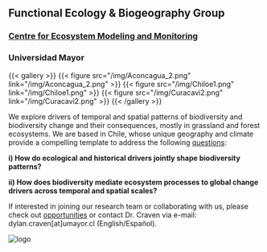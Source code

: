 ## Functional Ecology & Biogeography Group

### [Centre for Ecosystem Modeling and Monitoring](https://cem.umayor.cl/)
### Universidad Mayor

{{< gallery >}}
  {{< figure src="/img/Aconcagua_2.png" link="/img/Aconcagua_2.png" >}}
  {{< figure src="/img/Chiloe1.png" link="/img/Chiloe1.png" >}}
  {{< figure src="/img/Curacavi2.png" link="/img/Curacavi2.png"  >}}
{{< /gallery >}}

We explore drivers of temporal and spatial patterns of biodiversity and biodiversity change and their consequences, mostly in grassland and forest ecosystems. We are based in Chile, whose unique geography and climate provide a compelling template to address the following [questions](/research):

**i) How do ecological and historical drivers jointly shape biodiversity patterns?**

**ii) How does biodiversity mediate ecosystem processes to global change drivers across temporal and spatial scales?**

If interested in joining our research team or collaborating with us, please check out [opportunities](/equipo) or contact Dr. Craven via e-mail: dylan.craven[at]umayor.cl (English/Español).

![logo](img/solo_verde333.png)

